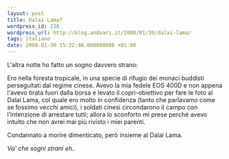 ```yaml
---
layout: post
title: Dalai Lama?
wordpress_id: 216
wordpress_url: http://blog.andvari.it/2008/01/30/dalai-lama/
tags: italiano
date: 2008-01-30 15:22:46.000000000 +01:00
---
```

L'altra notte ho fatto un sogno davvero strano:

Ero nella foresta tropicale, in una specie di rifugio dei monaci buddisti perseguitati dal regime cinese. Avevo la mia fedele EOS 400D e non appena l'avevo tirata fuori dalla borsa e levato il copri-obiettivo per fare le foto al Dalai Lama, col quale ero molto in confidenza (tanto che parlavamo come se fossimo vecchi amici), i soldati cinesi circondarono il campo con l'intenzione di arrestare tutti; allora lo sconforto mi prese perché avevo intuito che non avrei mai più rivisto i miei parenti.

Condannato a morire dimenticato, però insieme al Dalai Lama.

<em>Va' che sogni strani eh..</em>
